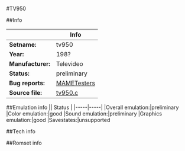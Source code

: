 #TV950

##Info

||Info|
|-----|-----|
|**Setname:**|tv950
|**Year:**|198?
|**Manufacturer:**|Televideo
|**Status:**|preliminary
|**Bug reports:**|[MAMETesters](http://mametesters.org/view_all_set.php?type=1&temporary=y&search=tv950.c)
|**Source file:**|[tv950.c](https://github.com/mamedev/mame/blob/master/src/mess/drivers/tv950.c)

##Emulation info
|| Status |
|-----|-----|
|Overall emulation:|preliminary
|Color emulation:|good
|Sound emulation:|preliminary
|Graphics emulation:|good
|Savestates:|unsupported

##Tech info

##Romset info

<!--- START OF EDITED COMMENT DO NOT TOUCH TEXT ABOVE-->

